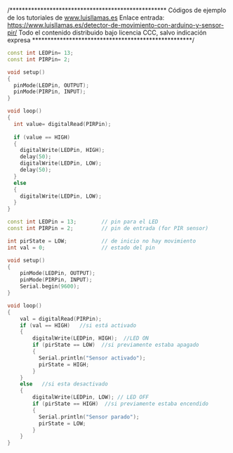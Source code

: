 /***************************************************
Códigos de ejemplo de los tutoriales de www.luisllamas.es
Enlace entrada: https://www.luisllamas.es/detector-de-movimiento-con-arduino-y-sensor-pir/
Todo el contenido distribuido bajo licencia CCC, salvo indicación expresa
****************************************************/

```cpp
const int LEDPin= 13;
const int PIRPin= 2;

void setup()
{
  pinMode(LEDPin, OUTPUT);
  pinMode(PIRPin, INPUT);
}

void loop()
{
  int value= digitalRead(PIRPin);
 
  if (value == HIGH)
  {
    digitalWrite(LEDPin, HIGH);
    delay(50);
    digitalWrite(LEDPin, LOW);
    delay(50);
  }
  else
  {
    digitalWrite(LEDPin, LOW);
  }
}
```

```cpp
const int LEDPin = 13;        // pin para el LED
const int PIRPin = 2;         // pin de entrada (for PIR sensor)

int pirState = LOW;           // de inicio no hay movimiento
int val = 0;                  // estado del pin

void setup() 
{
	pinMode(LEDPin, OUTPUT); 
	pinMode(PIRPin, INPUT);
	Serial.begin(9600);
}

void loop()
{
	val = digitalRead(PIRPin);
	if (val == HIGH)   //si está activado
	{ 
		digitalWrite(LEDPin, HIGH);  //LED ON
		if (pirState == LOW)  //si previamente estaba apagado
		{
		  Serial.println("Sensor activado");
		  pirState = HIGH;
		}
	} 
	else   //si esta desactivado
	{
		digitalWrite(LEDPin, LOW); // LED OFF
		if (pirState == HIGH)  //si previamente estaba encendido
		{
		  Serial.println("Sensor parado");
		  pirState = LOW;
		}
	}
}
```